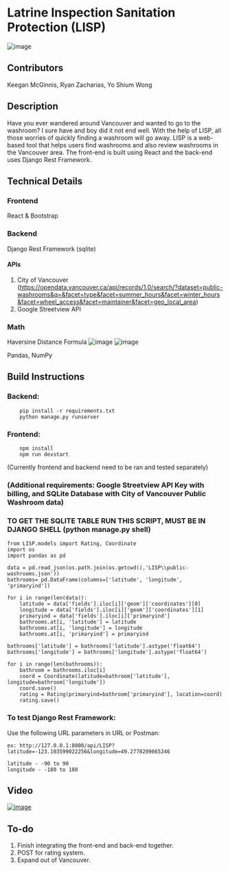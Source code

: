 # Latrine Inspection Sanitation Protection (LISP)
![image](https://user-images.githubusercontent.com/31518615/98459006-55829700-2164-11eb-9e64-950a55509fea.png)

## Contributors
Keegan McGinnis, Ryan Zacharias, Yo Shium Wong

## Description
Have you ever wandered around Vancouver and wanted to go to the washroom? I sure have and boy did it not end well. With the help of LISP, all those worries of quickly finding a washroom will go away. LISP is a web-based tool that helps users find washrooms and also review washrooms in the Vancouver area.  The front-end is built using React and the back-end uses Django Rest Framework. 


## Technical Details
### Frontend
React & Bootstrap
### Backend
Django Rest Framework (sqlite)
#### APIs
1) City of Vancouver (https://opendata.vancouver.ca/api/records/1.0/search/?dataset=public-washrooms&q=&facet=type&facet=summer_hours&facet=winter_hours&facet=wheel_access&facet=maintainer&facet=geo_local_area)
2) Google Streetview API
### Math
Haversine Distance Formula
![image](https://user-images.githubusercontent.com/31518615/98458961-ed33b580-2163-11eb-9877-b39d652dcaed.png)
![image](https://user-images.githubusercontent.com/31518615/98458966-f6248700-2163-11eb-96ad-5910d4423771.png)


Pandas, NumPy


## Build Instructions
### Backend:
```
    pip install -r requirements.txt   
    python manage.py runserver
```    
### Frontend:
``` 
    npm install
    npm run devstart
```
(Currently frontend and backend need to be ran and tested separately)


### (Additional requirements: Google Streetview API Key with billing, and SQLite Database with City of Vancouver Public Washroom data)
### TO GET THE SQLITE TABLE RUN THIS SCRIPT, MUST BE IN DJANGO SHELL (python manage.py shell)
```
from LISP.models import Rating, Coordinate
import os
import pandas as pd

data = pd.read_json(os.path.join(os.getcwd(),'LISP\\public-washrooms.json'))
bathrooms= pd.DataFrame(columns=['latitude', 'longitude', 'primaryind'])

for i in range(len(data)):
    latitude = data['fields'].iloc[i]['geom']['coordinates'][0]
    longitude = data['fields'].iloc[i]['geom']['coordinates'][1]
    primaryind = data['fields'].iloc[i]['primaryind']
    bathrooms.at[i, 'latitude'] = latitude
    bathrooms.at[i, 'longitude'] = longitude
    bathrooms.at[i, 'primaryind'] = primaryind
    
bathrooms['latitude'] = bathrooms['latitude'].astype('float64')
bathrooms['longitude'] = bathrooms['longitude'].astype('float64')

for i in range(len(bathrooms)):
    bathroom = bathrooms.iloc[i]
    coord = Coordinate(latitude=bathroom['latitude'], longitude=bathroom['longitude'])
    coord.save()
    rating = Rating(primaryind=bathroom['primaryind'], location=coord)
    rating.save()
```

### To test Django Rest Framework:
Use the following URL parameters in URL or Postman:
```
ex: http://127.0.0.1:8000/api/LISP?latitude=-123.103599022256&longitude=49.2778209665246

latitude - -90 to 90
longitude - -180 to 180
```

## Video
[![image](https://user-images.githubusercontent.com/31518615/98458699-6b428d00-2161-11eb-9ec7-50962629f755.png)](https://www.youtube.com/watch?v=BxmaIsAKQD4)

## To-do
1. Finish integrating the front-end and back-end together.
2. POST for rating system.
3. Expand out of Vancouver.

